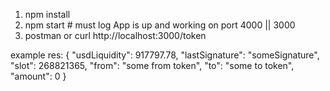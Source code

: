 1. npm install
2. npm start # must log App is up and working on port 4000 || 3000
3. postman or curl http://localhost:3000/token

example res: {
"usdLiquidity": 917797.78,
"lastSignature": "someSignature",
"slot": 268821365,
"from": "some from token",
"to": "some to token",
"amount": 0
}
